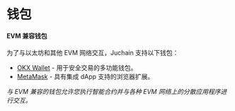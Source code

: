 # 钱包

#### EVM 兼容钱包 <a href="#evm-compatible-wallets" id="evm-compatible-wallets"></a>

为了与以太坊和其他 EVM 网络交互，Juchain 支持以下钱包：

* [OKX Wallet](https://www.okx.com/web3) - 用于安全交易的多功能钱包。
* [MetaMask](https://metamask.io/) - 具有集成 dApp 支持的浏览器扩展。

_与 EVM 兼容的钱包允许您执行智能合约并与各种 EVM 网络上的分散应用程序进行交互。_

